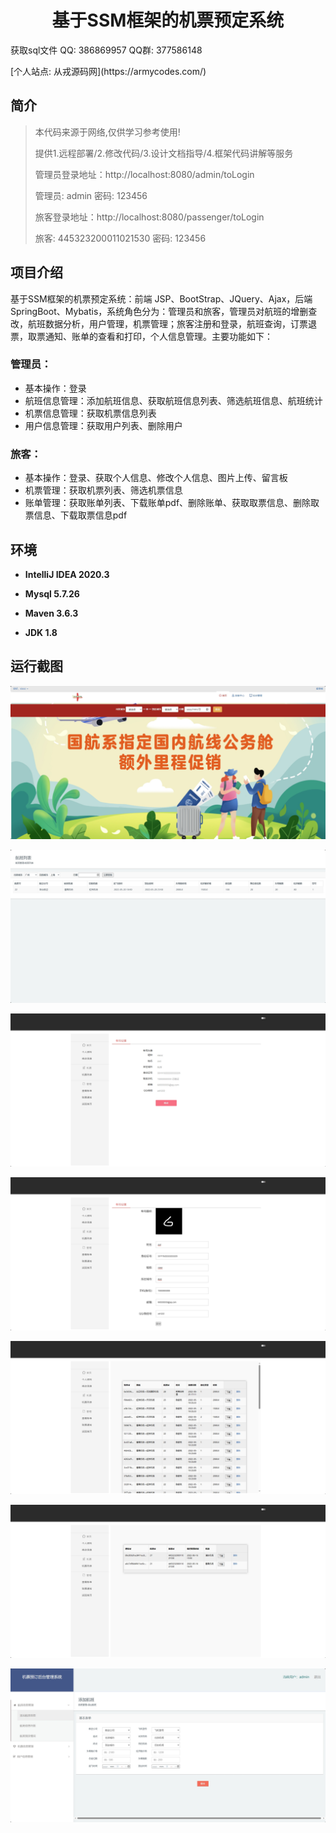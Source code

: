 <p><h1 align="center">基于SSM框架的机票预定系统</h1></p>

<p> 获取sql文件 QQ: 386869957 QQ群: 377586148 </p>
<p> [个人站点: 从戎源码网](https://armycodes.com/)</p>

## 简介

> 本代码来源于网络,仅供学习参考使用!
>
> 提供1.远程部署/2.修改代码/3.设计文档指导/4.框架代码讲解等服务
>
> 管理员登录地址：http://localhost:8080/admin/toLogin
>
> 管理员: admin 密码: 123456
>
> 旅客登录地址：http://localhost:8080/passenger/toLogin
>
> 旅客: 445323200011021530 密码: 123456
>

## 项目介绍

基于SSM框架的机票预定系统：前端 JSP、BootStrap、JQuery、Ajax，后端 SpringBoot、Mybatis，系统角色分为：管理员和旅客，管理员对航班的增删查改，航班数据分析，用户管理，机票管理；旅客注册和登录，航班查询，订票退票，取票通知、账单的查看和打印，个人信息管理。主要功能如下：

### 管理员：

- 基本操作：登录
- 航班信息管理：添加航班信息、获取航班信息列表、筛选航班信息、航班统计
- 机票信息管理：获取机票信息列表
- 用户信息管理：获取用户列表、删除用户

### 旅客：

- 基本操作：登录、获取个人信息、修改个人信息、图片上传、留言板
- 机票管理：获取机票列表、筛选机票信息
- 账单管理：获取账单列表、下载账单pdf、删除账单、获取取票信息、删除取票信息、下载取票信息pdf

## 环境

- <b>IntelliJ IDEA 2020.3</b>

- <b>Mysql 5.7.26</b>

- <b>Maven 3.6.3</b>

- <b>JDK 1.8</b>


## 运行截图
![](screenshot/1.png)

![](screenshot/2.png)

![](screenshot/3.png)

![](screenshot/4.png)

![](screenshot/5.png)

![](screenshot/6.png)

![](screenshot/7.png)
